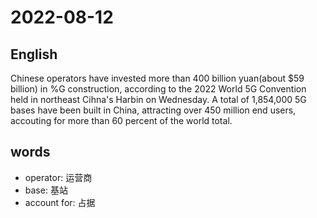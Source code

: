 # 2022-08-12


## English
Chinese operators have invested more
than 400 billion yuan(about $59 billion)
in %G construction, according to the 2022
World 5G Convention held in northeast
Cihna's Harbin on Wednesday. A total of
1,854,000 5G bases have been built in
China, attracting over 450 million end 
users, accouting for more than 60 percent
of the world total.

## words
* operator: 运营商
* base: 基站
* account for: 占据
